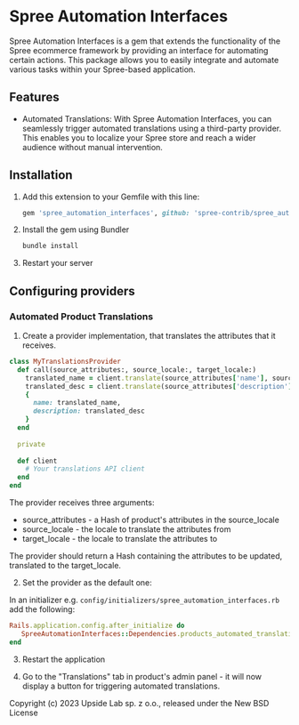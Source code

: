 # Spree Automation Interfaces

Spree Automation Interfaces is a gem that extends the functionality of the Spree ecommerce framework by providing an interface for automating certain actions. This package allows you to easily integrate and automate various tasks within your Spree-based application.

## Features

- Automated Translations: With Spree Automation Interfaces, you can seamlessly trigger automated translations using a third-party provider. This enables you to localize your Spree store and reach a wider audience without manual intervention.


## Installation

1. Add this extension to your Gemfile with this line:

    ```ruby
    gem 'spree_automation_interfaces', github: 'spree-contrib/spree_automation_interfaces'
    ```

2. Install the gem using Bundler

    ```ruby
    bundle install
    ```

3. Restart your server

## Configuring providers

### Automated Product Translations

1. Create a provider implementation, that translates the attributes that it receives.

```ruby
class MyTranslationsProvider
  def call(source_attributes:, source_locale:, target_locale:)
    translated_name = client.translate(source_attributes['name'], source_locale, target_locale)
    translated_desc = client.translate(source_attributes['description'], source_locale, target_locale)
    {
      name: translated_name,
      description: translated_desc
    }
  end
   
  private 
   
  def client
    # Your translations API client
  end
end
```
   
The provider receives three arguments:
- source_attributes - a Hash of product's attributes in the source_locale
- source_locale - the locale to translate the attributes from
- target_locale - the locale to translate the attributes to

The provider should return a Hash containing the attributes to be updated, translated to the target_locale.

2. Set the provider as the default one:

In an initializer e.g. `config/initializers/spree_automation_interfaces.rb` add the following:

```ruby
Rails.application.config.after_initialize do
   SpreeAutomationInterfaces::Dependencies.products_automated_translations_provider = 'MyAutomatedTranslationsProvider'
end
```

3. Restart the application

4. Go to the "Translations" tab in product's admin panel - it will now display a button for triggering automated translations.

Copyright (c) 2023 Upside Lab sp. z o.o., released under the New BSD License
